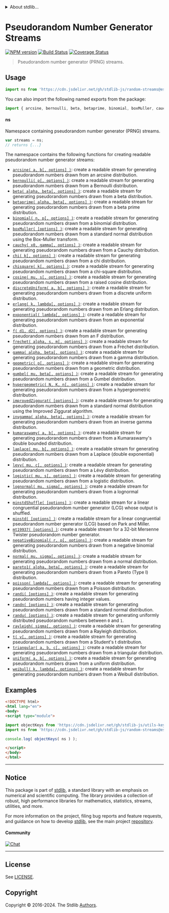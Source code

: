 <!--

@license Apache-2.0

Copyright (c) 2018 The Stdlib Authors.

Licensed under the Apache License, Version 2.0 (the "License");
you may not use this file except in compliance with the License.
You may obtain a copy of the License at

   http://www.apache.org/licenses/LICENSE-2.0

Unless required by applicable law or agreed to in writing, software
distributed under the License is distributed on an "AS IS" BASIS,
WITHOUT WARRANTIES OR CONDITIONS OF ANY KIND, either express or implied.
See the License for the specific language governing permissions and
limitations under the License.

-->


<details>
  <summary>
    About stdlib...
  </summary>
  <p>We believe in a future in which the web is a preferred environment for numerical computation. To help realize this future, we've built stdlib. stdlib is a standard library, with an emphasis on numerical and scientific computation, written in JavaScript (and C) for execution in browsers and in Node.js.</p>
  <p>The library is fully decomposable, being architected in such a way that you can swap out and mix and match APIs and functionality to cater to your exact preferences and use cases.</p>
  <p>When you use stdlib, you can be absolutely certain that you are using the most thorough, rigorous, well-written, studied, documented, tested, measured, and high-quality code out there.</p>
  <p>To join us in bringing numerical computing to the web, get started by checking us out on <a href="https://github.com/stdlib-js/stdlib">GitHub</a>, and please consider <a href="https://opencollective.com/stdlib">financially supporting stdlib</a>. We greatly appreciate your continued support!</p>
</details>

# Pseudorandom Number Generator Streams

[![NPM version][npm-image]][npm-url] [![Build Status][test-image]][test-url] [![Coverage Status][coverage-image]][coverage-url] <!-- [![dependencies][dependencies-image]][dependencies-url] -->

> Pseudorandom number generator (PRNG) streams.



<section class="usage">

## Usage

```javascript
import ns from 'https://cdn.jsdelivr.net/gh/stdlib-js/random-streams@esm/index.mjs';
```

You can also import the following named exports from the package:

```javascript
import { arcsine, bernoulli, beta, betaprime, binomial, boxMuller, cauchy, chi, chisquare, cosine, discreteUniform, erlang, exponential, f, frechet, gamma, geometric, gumbel, hypergeometric, improvedZiggurat, invgamma, kumaraswamy, laplace, levy, logistic, lognormal, minstd, minstdShuffle, mt19937, negativeBinomial, normal, pareto1, poisson, randi, randn, randu, rayleigh, t, triangular, uniform, weibull } from 'https://cdn.jsdelivr.net/gh/stdlib-js/random-streams@esm/index.mjs';
```

#### ns

Namespace containing pseudorandom number generator (PRNG) streams.

```javascript
var streams = ns;
// returns {...}
```

The namespace contains the following functions for creating readable pseudorandom number generator streams:

<!-- <toc pattern="*"> -->

<div class="namespace-toc">

-   <span class="signature">[`arcsine( a, b[, options] )`][@stdlib/random/streams/arcsine]</span><span class="delimiter">: </span><span class="description">create a readable stream for generating pseudorandom numbers drawn from an arcsine distribution.</span>
-   <span class="signature">[`bernoulli( p[, options] )`][@stdlib/random/streams/bernoulli]</span><span class="delimiter">: </span><span class="description">create a readable stream for generating pseudorandom numbers drawn from a Bernoulli distribution.</span>
-   <span class="signature">[`beta( alpha, beta[, options] )`][@stdlib/random/streams/beta]</span><span class="delimiter">: </span><span class="description">create a readable stream for generating pseudorandom numbers drawn from a beta distribution.</span>
-   <span class="signature">[`betaprime( alpha, beta[, options] )`][@stdlib/random/streams/betaprime]</span><span class="delimiter">: </span><span class="description">create a readable stream for generating pseudorandom numbers drawn from a beta prime distribution.</span>
-   <span class="signature">[`binomial( n, p[, options] )`][@stdlib/random/streams/binomial]</span><span class="delimiter">: </span><span class="description">create a readable stream for generating pseudorandom numbers drawn from a binomial distribution.</span>
-   <span class="signature">[`boxMuller( [options] )`][@stdlib/random/streams/box-muller]</span><span class="delimiter">: </span><span class="description">create a readable stream for generating pseudorandom numbers drawn from a standard normal distribution using the Box-Muller transform.</span>
-   <span class="signature">[`cauchy( x0, gamma[, options] )`][@stdlib/random/streams/cauchy]</span><span class="delimiter">: </span><span class="description">create a readable stream for generating pseudorandom numbers drawn from a Cauchy distribution.</span>
-   <span class="signature">[`chi( k[, options] )`][@stdlib/random/streams/chi]</span><span class="delimiter">: </span><span class="description">create a readable stream for generating pseudorandom numbers drawn from a chi distribution.</span>
-   <span class="signature">[`chisquare( k[, options] )`][@stdlib/random/streams/chisquare]</span><span class="delimiter">: </span><span class="description">create a readable stream for generating pseudorandom numbers drawn from a chi-square distribution.</span>
-   <span class="signature">[`cosine( mu, s[, options] )`][@stdlib/random/streams/cosine]</span><span class="delimiter">: </span><span class="description">create a readable stream for generating pseudorandom numbers drawn from a raised cosine distribution.</span>
-   <span class="signature">[`discreteUniform( a, b[, options] )`][@stdlib/random/streams/discrete-uniform]</span><span class="delimiter">: </span><span class="description">create a readable stream for generating pseudorandom numbers drawn from a discrete uniform distribution.</span>
-   <span class="signature">[`erlang( k, lambda[, options] )`][@stdlib/random/streams/erlang]</span><span class="delimiter">: </span><span class="description">create a readable stream for generating pseudorandom numbers drawn from an Erlang distribution.</span>
-   <span class="signature">[`exponential( lambda[, options] )`][@stdlib/random/streams/exponential]</span><span class="delimiter">: </span><span class="description">create a readable stream for generating pseudorandom numbers drawn from an exponential distribution.</span>
-   <span class="signature">[`f( d1, d2[, options] )`][@stdlib/random/streams/f]</span><span class="delimiter">: </span><span class="description">create a readable stream for generating pseudorandom numbers drawn from an F distribution.</span>
-   <span class="signature">[`frechet( alpha, s, m[, options] )`][@stdlib/random/streams/frechet]</span><span class="delimiter">: </span><span class="description">create a readable stream for generating pseudorandom numbers drawn from a Fréchet distribution.</span>
-   <span class="signature">[`gamma( alpha, beta[, options] )`][@stdlib/random/streams/gamma]</span><span class="delimiter">: </span><span class="description">create a readable stream for generating pseudorandom numbers drawn from a gamma distribution.</span>
-   <span class="signature">[`geometric( p[, options] )`][@stdlib/random/streams/geometric]</span><span class="delimiter">: </span><span class="description">create a readable stream for generating pseudorandom numbers drawn from a geometric distribution.</span>
-   <span class="signature">[`gumbel( mu, beta[, options] )`][@stdlib/random/streams/gumbel]</span><span class="delimiter">: </span><span class="description">create a readable stream for generating pseudorandom numbers drawn from a Gumbel distribution.</span>
-   <span class="signature">[`hypergeometric( N, K, n[, options] )`][@stdlib/random/streams/hypergeometric]</span><span class="delimiter">: </span><span class="description">create a readable stream for generating pseudorandom numbers drawn from a hypergeometric distribution.</span>
-   <span class="signature">[`improvedZiggurat( [options] )`][@stdlib/random/streams/improved-ziggurat]</span><span class="delimiter">: </span><span class="description">create a readable stream for generating pseudorandom numbers drawn from a standard normal distribution using the Improved Ziggurat algorithm.</span>
-   <span class="signature">[`invgamma( alpha, beta[, options] )`][@stdlib/random/streams/invgamma]</span><span class="delimiter">: </span><span class="description">create a readable stream for generating pseudorandom numbers drawn from an inverse gamma distribution.</span>
-   <span class="signature">[`kumaraswamy( a, b[, options] )`][@stdlib/random/streams/kumaraswamy]</span><span class="delimiter">: </span><span class="description">create a readable stream for generating pseudorandom numbers drawn from a Kumaraswamy's double bounded distribution.</span>
-   <span class="signature">[`laplace( mu, b[, options] )`][@stdlib/random/streams/laplace]</span><span class="delimiter">: </span><span class="description">create a readable stream for generating pseudorandom numbers drawn from a Laplace (double exponential) distribution.</span>
-   <span class="signature">[`levy( mu, c[, options] )`][@stdlib/random/streams/levy]</span><span class="delimiter">: </span><span class="description">create a readable stream for generating pseudorandom numbers drawn from a Lévy distribution.</span>
-   <span class="signature">[`logistic( mu, s[, options] )`][@stdlib/random/streams/logistic]</span><span class="delimiter">: </span><span class="description">create a readable stream for generating pseudorandom numbers drawn from a logistic distribution.</span>
-   <span class="signature">[`lognormal( mu, sigma[, options] )`][@stdlib/random/streams/lognormal]</span><span class="delimiter">: </span><span class="description">create a readable stream for generating pseudorandom numbers drawn from a lognormal distribution.</span>
-   <span class="signature">[`minstdShuffle( [options] )`][@stdlib/random/streams/minstd-shuffle]</span><span class="delimiter">: </span><span class="description">create a readable stream for a linear congruential pseudorandom number generator (LCG) whose output is shuffled.</span>
-   <span class="signature">[`minstd( [options] )`][@stdlib/random/streams/minstd]</span><span class="delimiter">: </span><span class="description">create a readable stream for a linear congruential pseudorandom number generator (LCG) based on Park and Miller.</span>
-   <span class="signature">[`mt19937( [options] )`][@stdlib/random/streams/mt19937]</span><span class="delimiter">: </span><span class="description">create a readable stream for a 32-bit Mersenne Twister pseudorandom number generator.</span>
-   <span class="signature">[`negativeBinomial( r, p[, options] )`][@stdlib/random/streams/negative-binomial]</span><span class="delimiter">: </span><span class="description">create a readable stream for generating pseudorandom numbers drawn from a negative binomial distribution.</span>
-   <span class="signature">[`normal( mu, sigma[, options] )`][@stdlib/random/streams/normal]</span><span class="delimiter">: </span><span class="description">create a readable stream for generating pseudorandom numbers drawn from a normal distribution.</span>
-   <span class="signature">[`pareto1( alpha, beta[, options] )`][@stdlib/random/streams/pareto-type1]</span><span class="delimiter">: </span><span class="description">create a readable stream for generating pseudorandom numbers drawn from a Pareto (Type I) distribution.</span>
-   <span class="signature">[`poisson( lambda[, options] )`][@stdlib/random/streams/poisson]</span><span class="delimiter">: </span><span class="description">create a readable stream for generating pseudorandom numbers drawn from a Poisson distribution.</span>
-   <span class="signature">[`randi( [options] )`][@stdlib/random/streams/randi]</span><span class="delimiter">: </span><span class="description">create a readable stream for generating pseudorandom numbers having integer values.</span>
-   <span class="signature">[`randn( [options] )`][@stdlib/random/streams/randn]</span><span class="delimiter">: </span><span class="description">create a readable stream for generating pseudorandom numbers drawn from a standard normal distribution.</span>
-   <span class="signature">[`randu( [options] )`][@stdlib/random/streams/randu]</span><span class="delimiter">: </span><span class="description">create a readable stream for generating uniformly distributed pseudorandom numbers between `0` and `1`.</span>
-   <span class="signature">[`rayleigh( sigma[, options] )`][@stdlib/random/streams/rayleigh]</span><span class="delimiter">: </span><span class="description">create a readable stream for generating pseudorandom numbers drawn from a Rayleigh distribution.</span>
-   <span class="signature">[`t( v[, options] )`][@stdlib/random/streams/t]</span><span class="delimiter">: </span><span class="description">create a readable stream for generating pseudorandom numbers drawn from a Student's t distribution.</span>
-   <span class="signature">[`triangular( a, b, c[, options] )`][@stdlib/random/streams/triangular]</span><span class="delimiter">: </span><span class="description">create a readable stream for generating pseudorandom numbers drawn from a triangular distribution.</span>
-   <span class="signature">[`uniform( a, b[, options] )`][@stdlib/random/streams/uniform]</span><span class="delimiter">: </span><span class="description">create a readable stream for generating pseudorandom numbers drawn from a uniform distribution.</span>
-   <span class="signature">[`weibull( k, lambda[, options] )`][@stdlib/random/streams/weibull]</span><span class="delimiter">: </span><span class="description">create a readable stream for generating pseudorandom numbers drawn from a Weibull distribution.</span>

</div>

<!-- </toc> -->

</section>

<!-- /.usage -->

<section class="examples">

## Examples

<!-- TODO: better examples -->

<!-- eslint no-undef: "error" -->

```html
<!DOCTYPE html>
<html lang="en">
<body>
<script type="module">

import objectKeys from 'https://cdn.jsdelivr.net/gh/stdlib-js/utils-keys@esm/index.mjs';
import ns from 'https://cdn.jsdelivr.net/gh/stdlib-js/random-streams@esm/index.mjs';

console.log( objectKeys( ns ) );

</script>
</body>
</html>
```

</section>

<!-- /.examples -->

<!-- Section for related `stdlib` packages. Do not manually edit this section, as it is automatically populated. -->

<section class="related">

</section>

<!-- /.related -->

<!-- Section for all links. Make sure to keep an empty line after the `section` element and another before the `/section` close. -->


<section class="main-repo" >

* * *

## Notice

This package is part of [stdlib][stdlib], a standard library with an emphasis on numerical and scientific computing. The library provides a collection of robust, high performance libraries for mathematics, statistics, streams, utilities, and more.

For more information on the project, filing bug reports and feature requests, and guidance on how to develop [stdlib][stdlib], see the main project [repository][stdlib].

#### Community

[![Chat][chat-image]][chat-url]

---

## License

See [LICENSE][stdlib-license].


## Copyright

Copyright &copy; 2016-2024. The Stdlib [Authors][stdlib-authors].

</section>

<!-- /.stdlib -->

<!-- Section for all links. Make sure to keep an empty line after the `section` element and another before the `/section` close. -->

<section class="links">

[npm-image]: http://img.shields.io/npm/v/@stdlib/random-streams.svg
[npm-url]: https://npmjs.org/package/@stdlib/random-streams

[test-image]: https://github.com/stdlib-js/random-streams/actions/workflows/test.yml/badge.svg?branch=main
[test-url]: https://github.com/stdlib-js/random-streams/actions/workflows/test.yml?query=branch:main

[coverage-image]: https://img.shields.io/codecov/c/github/stdlib-js/random-streams/main.svg
[coverage-url]: https://codecov.io/github/stdlib-js/random-streams?branch=main

<!--

[dependencies-image]: https://img.shields.io/david/stdlib-js/random-streams.svg
[dependencies-url]: https://david-dm.org/stdlib-js/random-streams/main

-->

[chat-image]: https://img.shields.io/gitter/room/stdlib-js/stdlib.svg
[chat-url]: https://app.gitter.im/#/room/#stdlib-js_stdlib:gitter.im

[stdlib]: https://github.com/stdlib-js/stdlib

[stdlib-authors]: https://github.com/stdlib-js/stdlib/graphs/contributors

[umd]: https://github.com/umdjs/umd
[es-module]: https://developer.mozilla.org/en-US/docs/Web/JavaScript/Guide/Modules

[deno-url]: https://github.com/stdlib-js/random-streams/tree/deno
[deno-readme]: https://github.com/stdlib-js/random-streams/blob/deno/README.md
[umd-url]: https://github.com/stdlib-js/random-streams/tree/umd
[umd-readme]: https://github.com/stdlib-js/random-streams/blob/umd/README.md
[esm-url]: https://github.com/stdlib-js/random-streams/tree/esm
[esm-readme]: https://github.com/stdlib-js/random-streams/blob/esm/README.md
[branches-url]: https://github.com/stdlib-js/random-streams/blob/main/branches.md

[stdlib-license]: https://raw.githubusercontent.com/stdlib-js/random-streams/main/LICENSE

<!-- <toc-links> -->

[@stdlib/random/streams/arcsine]: https://github.com/stdlib-js/random-streams-arcsine/tree/esm

[@stdlib/random/streams/bernoulli]: https://github.com/stdlib-js/random-streams-bernoulli/tree/esm

[@stdlib/random/streams/beta]: https://github.com/stdlib-js/random-streams-beta/tree/esm

[@stdlib/random/streams/betaprime]: https://github.com/stdlib-js/random-streams-betaprime/tree/esm

[@stdlib/random/streams/binomial]: https://github.com/stdlib-js/random-streams-binomial/tree/esm

[@stdlib/random/streams/box-muller]: https://github.com/stdlib-js/random-streams-box-muller/tree/esm

[@stdlib/random/streams/cauchy]: https://github.com/stdlib-js/random-streams-cauchy/tree/esm

[@stdlib/random/streams/chi]: https://github.com/stdlib-js/random-streams-chi/tree/esm

[@stdlib/random/streams/chisquare]: https://github.com/stdlib-js/random-streams-chisquare/tree/esm

[@stdlib/random/streams/cosine]: https://github.com/stdlib-js/random-streams-cosine/tree/esm

[@stdlib/random/streams/discrete-uniform]: https://github.com/stdlib-js/random-streams-discrete-uniform/tree/esm

[@stdlib/random/streams/erlang]: https://github.com/stdlib-js/random-streams-erlang/tree/esm

[@stdlib/random/streams/exponential]: https://github.com/stdlib-js/random-streams-exponential/tree/esm

[@stdlib/random/streams/f]: https://github.com/stdlib-js/random-streams-f/tree/esm

[@stdlib/random/streams/frechet]: https://github.com/stdlib-js/random-streams-frechet/tree/esm

[@stdlib/random/streams/gamma]: https://github.com/stdlib-js/random-streams-gamma/tree/esm

[@stdlib/random/streams/geometric]: https://github.com/stdlib-js/random-streams-geometric/tree/esm

[@stdlib/random/streams/gumbel]: https://github.com/stdlib-js/random-streams-gumbel/tree/esm

[@stdlib/random/streams/hypergeometric]: https://github.com/stdlib-js/random-streams-hypergeometric/tree/esm

[@stdlib/random/streams/improved-ziggurat]: https://github.com/stdlib-js/random-streams-improved-ziggurat/tree/esm

[@stdlib/random/streams/invgamma]: https://github.com/stdlib-js/random-streams-invgamma/tree/esm

[@stdlib/random/streams/kumaraswamy]: https://github.com/stdlib-js/random-streams-kumaraswamy/tree/esm

[@stdlib/random/streams/laplace]: https://github.com/stdlib-js/random-streams-laplace/tree/esm

[@stdlib/random/streams/levy]: https://github.com/stdlib-js/random-streams-levy/tree/esm

[@stdlib/random/streams/logistic]: https://github.com/stdlib-js/random-streams-logistic/tree/esm

[@stdlib/random/streams/lognormal]: https://github.com/stdlib-js/random-streams-lognormal/tree/esm

[@stdlib/random/streams/minstd-shuffle]: https://github.com/stdlib-js/random-streams-minstd-shuffle/tree/esm

[@stdlib/random/streams/minstd]: https://github.com/stdlib-js/random-streams-minstd/tree/esm

[@stdlib/random/streams/mt19937]: https://github.com/stdlib-js/random-streams-mt19937/tree/esm

[@stdlib/random/streams/negative-binomial]: https://github.com/stdlib-js/random-streams-negative-binomial/tree/esm

[@stdlib/random/streams/normal]: https://github.com/stdlib-js/random-streams-normal/tree/esm

[@stdlib/random/streams/pareto-type1]: https://github.com/stdlib-js/random-streams-pareto-type1/tree/esm

[@stdlib/random/streams/poisson]: https://github.com/stdlib-js/random-streams-poisson/tree/esm

[@stdlib/random/streams/randi]: https://github.com/stdlib-js/random-streams-randi/tree/esm

[@stdlib/random/streams/randn]: https://github.com/stdlib-js/random-streams-randn/tree/esm

[@stdlib/random/streams/randu]: https://github.com/stdlib-js/random-streams-randu/tree/esm

[@stdlib/random/streams/rayleigh]: https://github.com/stdlib-js/random-streams-rayleigh/tree/esm

[@stdlib/random/streams/t]: https://github.com/stdlib-js/random-streams-t/tree/esm

[@stdlib/random/streams/triangular]: https://github.com/stdlib-js/random-streams-triangular/tree/esm

[@stdlib/random/streams/uniform]: https://github.com/stdlib-js/random-streams-uniform/tree/esm

[@stdlib/random/streams/weibull]: https://github.com/stdlib-js/random-streams-weibull/tree/esm

<!-- </toc-links> -->

</section>

<!-- /.links -->
